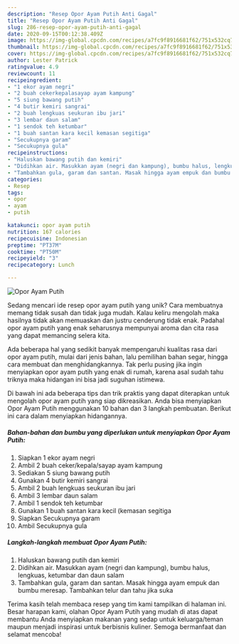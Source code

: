```yaml
---
description: "Resep Opor Ayam Putih Anti Gagal"
title: "Resep Opor Ayam Putih Anti Gagal"
slug: 286-resep-opor-ayam-putih-anti-gagal
date: 2020-09-15T00:12:38.409Z
image: https://img-global.cpcdn.com/recipes/a7fc9f8916681f62/751x532cq70/opor-ayam-putih-foto-resep-utama.jpg
thumbnail: https://img-global.cpcdn.com/recipes/a7fc9f8916681f62/751x532cq70/opor-ayam-putih-foto-resep-utama.jpg
cover: https://img-global.cpcdn.com/recipes/a7fc9f8916681f62/751x532cq70/opor-ayam-putih-foto-resep-utama.jpg
author: Lester Patrick
ratingvalue: 4.9
reviewcount: 11
recipeingredient:
- "1 ekor ayam negri"
- "2 buah cekerkepalasayap ayam kampung"
- "5 siung bawang putih"
- "4 butir kemiri sangrai"
- "2 buah lengkuas seukuran ibu jari"
- "3 lembar daun salam"
- "1 sendok teh ketumbar"
- "1 buah santan kara kecil kemasan segitiga"
- "Secukupnya garam"
- "Secukupnya gula"
recipeinstructions:
- "Haluskan bawang putih dan kemiri"
- "Didihkan air. Masukkan ayam (negri dan kampung), bumbu halus, lengkuas, ketumbar dan daun salam"
- "Tambahkan gula, garam dan santan. Masak hingga ayam empuk dan bumbu meresap. Tambahkan telur dan tahu jika suka"
categories:
- Resep
tags:
- opor
- ayam
- putih

katakunci: opor ayam putih 
nutrition: 167 calories
recipecuisine: Indonesian
preptime: "PT37M"
cooktime: "PT50M"
recipeyield: "3"
recipecategory: Lunch

---
```



![Opor Ayam Putih](https://img-global.cpcdn.com/recipes/a7fc9f8916681f62/751x532cq70/opor-ayam-putih-foto-resep-utama.jpg)

Sedang mencari ide resep opor ayam putih yang unik? Cara membuatnya memang tidak susah dan tidak juga mudah. Kalau keliru mengolah maka hasilnya tidak akan memuaskan dan justru cenderung tidak enak. Padahal opor ayam putih yang enak seharusnya mempunyai aroma dan cita rasa yang dapat memancing selera kita.

Ada beberapa hal yang sedikit banyak mempengaruhi kualitas rasa dari opor ayam putih, mulai dari jenis bahan, lalu pemilihan bahan segar, hingga cara membuat dan menghidangkannya. Tak perlu pusing jika ingin menyiapkan opor ayam putih yang enak di rumah, karena asal sudah tahu triknya maka hidangan ini bisa jadi suguhan istimewa.




Di bawah ini ada beberapa tips dan trik praktis yang dapat diterapkan untuk mengolah opor ayam putih yang siap dikreasikan. Anda bisa menyiapkan Opor Ayam Putih menggunakan 10 bahan dan 3 langkah pembuatan. Berikut ini cara dalam menyiapkan hidangannya.

<!--inarticleads1-->

##### Bahan-bahan dan bumbu yang diperlukan untuk menyiapkan Opor Ayam Putih:

1. Siapkan 1 ekor ayam negri
1. Ambil 2 buah ceker/kepala/sayap ayam kampung
1. Sediakan 5 siung bawang putih
1. Gunakan 4 butir kemiri sangrai
1. Ambil 2 buah lengkuas seukuran ibu jari
1. Ambil 3 lembar daun salam
1. Ambil 1 sendok teh ketumbar
1. Gunakan 1 buah santan kara kecil (kemasan segitiga
1. Siapkan Secukupnya garam
1. Ambil Secukupnya gula




<!--inarticleads2-->

##### Langkah-langkah membuat Opor Ayam Putih:

1. Haluskan bawang putih dan kemiri
1. Didihkan air. Masukkan ayam (negri dan kampung), bumbu halus, lengkuas, ketumbar dan daun salam
1. Tambahkan gula, garam dan santan. Masak hingga ayam empuk dan bumbu meresap. Tambahkan telur dan tahu jika suka




Terima kasih telah membaca resep yang tim kami tampilkan di halaman ini. Besar harapan kami, olahan Opor Ayam Putih yang mudah di atas dapat membantu Anda menyiapkan makanan yang sedap untuk keluarga/teman maupun menjadi inspirasi untuk berbisnis kuliner. Semoga bermanfaat dan selamat mencoba!

